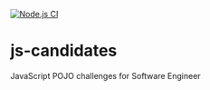 [![Node.js CI](https://github.com/Hero-Candidates/js-candidates/actions/workflows/node.js.yml/badge.svg?event=check_suite)](https://github.com/Hero-Candidates/js-candidates/actions/workflows/node.js.yml)

# js-candidates



JavaScript POJO challenges for Software Engineer
